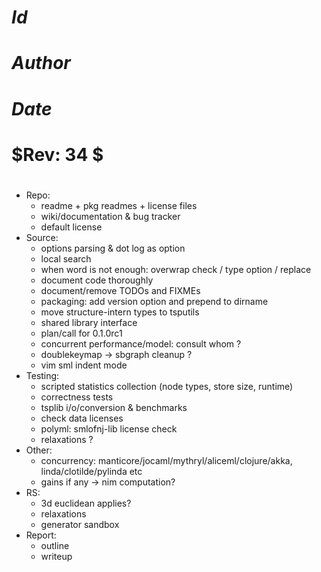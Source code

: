 
#
# $Id$
# $Author$
# $Date$
# $Rev: 34 $
#

* Repo:
  - readme + pkg readmes + license files
  - wiki/documentation & bug tracker
  - default license
* Source:
  - options parsing & dot log as option
  - local search
  - when word is not enough: overwrap check / type option / replace
  - document code thoroughly
  - document/remove TODOs and FIXMEs
  - packaging: add version option and prepend to dirname
  - move structure-intern types to tsputils
  - shared library interface
  - plan/call for 0.1.0rc1
  - concurrent performance/model: consult whom ?
  - doublekeymap -> sbgraph cleanup ?
  - vim sml indent mode
* Testing:
  - scripted statistics collection (node types, store size, runtime)
  - correctness tests
  - tsplib i/o/conversion & benchmarks
  - check data licenses
  - polyml: smlofnj-lib license check
  - relaxations ?
* Other:
  - concurrency: manticore/jocaml/mythryl/aliceml/clojure/akka,
                 linda/clotilde/pylinda etc
  - gains if any -> nim computation?
* RS:
  - 3d euclidean applies?
  - relaxations
  - generator sandbox
* Report:
  - outline
  - writeup
